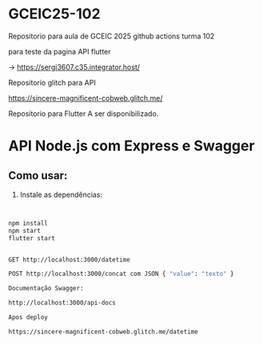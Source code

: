 # GCEIC25-102

Repositorio para aula de GCEIC 2025 github actions turma 102

para teste da pagina API flutter

-> https://sergi3607.c35.integrator.host/

Repositorio glitch para API

https://sincere-magnificent-cobweb.glitch.me/

Repositorio para Flutter A ser disponibilizado.

# API Node.js com Express e Swagger

## Como usar:

1. Instale as dependências:
```bash


npm install
npm start
flutter start


GET http://localhost:3000/datetime

POST http://localhost:3000/concat com JSON { "value": "texto" }

Documentação Swagger:

http://localhost:3000/api-docs

Apos deploy

https://sincere-magnificent-cobweb.glitch.me/datetime


```
